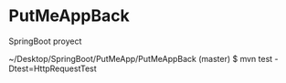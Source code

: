 # PutMeAppBack
SpringBoot proyect 

 ~/Desktop/SpringBoot/PutMeApp/PutMeAppBack (master)
$ mvn test -Dtest=HttpRequestTest